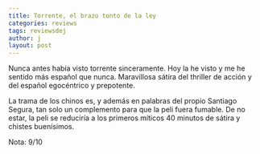 ```yaml
---
title: Torrente, el brazo tonto de la ley
categories: reviews
tags: reviewsdej
author: j
layout: post
---
```


Nunca antes había visto torrente sinceramente. Hoy la he visto y me he sentido más español que nunca. Maravillosa sátira del thriller de acción y del español egocéntrico y prepotente.

La trama de los chinos es, y además en palabras del propio Santiago Segura, tan solo un complemento para que la peli fuera fumable. De no estar, la peli se reduciría a los primeros míticos 40 minutos de sátira y chistes buenísimos.

Nota: 9/10

